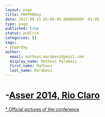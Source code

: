 ```yaml
---
layout: page
title: PHPPRDDay
date: 2017-06-15 01:06:05.000000000 -03:00
type: page
published: true
status: publish
categories: []
tags:
- phpprday
author:
  email: matheus.marabesi@gmail.com
  display_name: Matheus Marabesi
  first_name: Matheus
  last_name: Marabesi
---
```



<h1>-<a href="http://www.asser.edu.br/rioclaro/noticias.asp?id=1504" target="_blank">Asser 2014, Rio Claro</a></h1>
<p><a href="http://www.asser.edu.br/rioclaro/galerias2014/Semana_Info/index.asp" target="_blank">* Official pictures of the conference</a></p>
